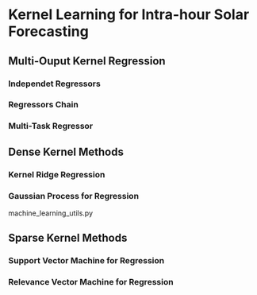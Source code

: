 # Kernel Learning for Intra-hour Solar Forecasting

## Multi-Ouput Kernel Regression

### Independet Regressors

### Regressors Chain 

### Multi-Task Regressor

## Dense Kernel Methods

### Kernel Ridge Regression

### Gaussian Process for Regression

machine_learning_utils.py

## Sparse Kernel Methods

### Support Vector Machine for Regression

### Relevance Vector Machine for Regression

